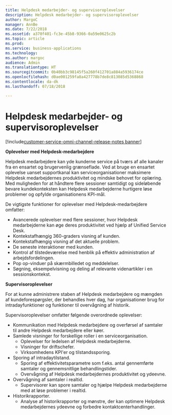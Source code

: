 ```yaml
---
title: Helpdesk medarbejder- og supervisoroplevelser
description: Helpdesk medarbejder- og supervisoroplevelser
author: MargoC
manager: AnnBe
ms.date: 7/22/2018
ms.assetid: a370f401-fc3e-45b8-9366-0a59e0625c2b
ms.topic: article
ms.prod: 
ms.service: business-applications
ms.technology: 
ms.author: margoc
audience: Admin
ms.translationtype: HT
ms.sourcegitcommit: 0b40bb3c98145f5a260f412701a884a5936174ce
ms.openlocfilehash: d0ae001259fa8a427778b7de8c813085d5368868
ms.contentlocale: da-dk
ms.lasthandoff: 07/18/2018

---
```


#  <a name="agent-and-supervisor-experiences"></a>Helpdesk medarbejder- og supervisoroplevelser

[!include[customer-service-omni-channel-release-notes banner](../../includes/customer-service-omni-channel-release-notes.md)]




**Oplevelser med Helpdesk-medarbejdere**

Helpdesk medarbejdere kan yde kunderne service på tværs af alle kanaler fra en ensartet og brugervenlig grænseflade. Ved at bruge en ensartet oplevelse uanset supportkanal kan serviceorganisationer maksimere Helpdesk medarbejdernes produktivitet og mindske behovet for oplæring. Med muligheden for at håndtere flere sessioner samtidigt og sideløbende bevare kundekonteksten kan Helpdesk medarbejderne hurtigere løse problemer og opfylde organisationens KPI-mål.

De vigtigste funktioner for oplevelser med Helpdesk-medarbejdere omfatter:

-   Avancerede oplevelser med flere sessioner, hvor Helpdesk medarbejderne kan øge deres produktivitet ved hjælp af Unified Service Desk.
-   Kontekstafhængig 360-graders visning af kunden.
-   Kontekstafhængig visning af det aktuelle problem.
-   De seneste interaktioner med kunden.
-   Kontrol af tilstedeværelse med henblik på effektiv administration af arbejdsfordelingen.
-   Pop op-vinduer på skærmbilledet og meddelelser.
-   Søgning, eksempelvisning og deling af relevante videnartikler i en sessionskontekst.

**Supervisoroplevelser**

For at kunne administrere staben af Helpdesk medarbejdere og mængden af kundeforespørgsler, der behandles hver dag, har organisationer brug for intradayfunktioner og funktioner til overvågning af historik. 

Supervisoroplevelser omfatter følgende overordnede oplevelser:

-   Kommunikation med Helpdesk medarbejdere og overførsel af samtaler til andre Helpdesk medarbejdere eller køer. 
-   Samlede visninger for forskellige roller i en serviceorganisation.
    -   Oplevelser for ledelsen af Helpdesk medarbejderne.
    -   Visninger for driftschefer.
    -   Virksomhedens KPI'er og tilstandssporing.
-   Sporing af intradaytilstand.
    -   Sporing af effektivitetsparametre som f.eks. antal gennemførte samtaler og gennemsnitlige behandlingstider.
    -   Overvågning af Helpdesk medarbejdernes produktivitet og ydeevne.
-   Overvågning af samtaler i realtid.
    -   Supervisorer kan spore samtaler og hjælpe Helpdesk medarbejderne med at løse problemer i realtid.
-   Historikrapporter.
    - Analyse af historikrapporter og mønstre, der kan optimere Helpdesk medarbejdernes ydeevne og forbedre kontaktcenterhandlinger.

